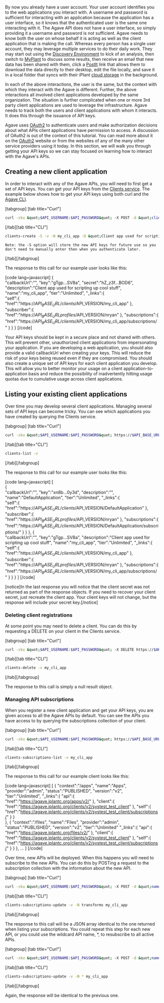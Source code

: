 By now you already have a user account. Your user account identifies you to the web applications you interact with. A username and password is sufficient for interacting with an application because the application has a user interface, so it knows that the authenticated user is the same one interacting with it. The Agave API does not have a user interface, so simply providing it a username and password is not sufficient. Agave needs to know both the user on whose behalf it is acting as well as the client application that is making the call. Whereas every person has a single user account, they may leverage multiple services to do their daily work. They may start out using the <a href="https://de.iplantcollaborative.org" title="iPlant Discovery Environment" target="_blank">Discovery Environment</a> to kick of an analysis, then switch to <a href="https://my-plant.org/" title="MyPlant" target="_blank">MyPlant</a> to discuss some results, then receive an email that new data has been shared with them, click a <a href="http://agaveapi.co/pre-authenticated-url-shortening-with-postits/" title="Pre-Authenticated URL Shortening with PostIts">PostIt</a> link that allows them to download the data directly to their desktop, edit the file locally, and save it in a local folder that syncs with their iPlant <a href="http://www.iplantcollaborative.org/discover/data-store" title="iPlant Data Store" target="_blank">cloud storage</a> in the background.

In each of the above interactions, the user is the same, but the context with which they interact with the Agave is different. Further, the above interactions all involved client applications developed by the same organization. The situation is further complicated when one or more 3rd party client applications are used to leverage the infrastructure. Agave needs to track both the users and client applications with whom it interacts. It does this through the issuance of API keys.

Agave uses <a href="http://oauth.net/2" title="OAuth2" target="_blank">OAuth2</a> to authenticate users and make authorization decisions about what APIs client applications have permission to access. A discussion of OAuth2 is out of the context of this tutorial. You can read more about it on the <a href="http://oauth.net/2" title="OAuth2" target="_blank">OAuth2</a> website or from the websites of any of the many other service providers using it today. In this section, we will walk you through getting your API keys so we can stay focused on learning how to interact with the Agave's APIs.

<h2>Creating a new client application</h2>

In order to interact with any of the Agave APIs, you will need to first get a set of API keys. You can get your API keys from the <a href="http://agaveapi.co/live-docs/#!/clients/create_post_1" title="Clients API">Clients service</a>. The example below shows how to get your API keys using both curl and the <a href="http://agaveapi.co/agave-cli/" title="Agave CLI">Agave CLI</a>.

[tabgroup]
[tab title="Curl"]
```bash
curl -sku &quot;$API_USERNAME:$API_PASSWORD&quot; -X POST -d &quot;client_name=my_cli_app&amp;description=Client app used for scripting up cool stuff&quot; https://$API_BASE_URL/clients/$API_VERSION
```
[/tab][tab title="CLI"]
```bash
clients-create -S -v -N my_cli_app -D &quot;Client app used for scripting up cool stuff&quot;
```
    Note: the -S option will store the new API keys for future use so you don't need to manually enter then when you authenticate later.
[/tab][/tabgroup]

The response to this call for our example user looks like this:

[code lang=javascript]
{  
   &quot;callbackUrl&quot;:&quot;&quot;,
   &quot;key&quot;:&quot;gTgp...SV8a&quot;,
   &quot;secret&quot;:&quot;hZ_z3f...BOD6&quot;,
   &quot;description&quot;:&quot;Client app used for scripting up cool stuff&quot;,
   &quot;name&quot;:&quot;my_cli_app&quot;,
   &quot;tier&quot;:&quot;Unlimited&quot;,
   &quot;_links&quot;:{  
      &quot;self&quot;:{  
         &quot;href&quot;:&quot;https://$API_BASE_URL/clients/$API_VERSION/my_cli_app&quot;
      },
      &quot;subscriber&quot;:{  
         &quot;href&quot;:&quot;https://$API_BASE_URLprofiles/$API_VERSION/nryan&quot;
      },
      &quot;subscriptions&quot;:{  
         &quot;href&quot;:&quot;https://$API_BASE_URL/clients/$API_VERSION/my_cli_app/subscriptions/&quot;
      }
   }
}
[/code]

Your API keys should be kept in a secure place and not shared with others. This will prevent other, unauthorized client applications from impersonating your application. If you are developing a web application, you should also provide a valid callbackUrl when creating your keys. This will reduce the risk of your keys being reused even if they are compromised. You should also create a unique set of API keys for each client application you develop. This will allow you to better monitor your usage on a client application-to-application basis and reduce the possibility of inadvertently hitting usage quotas due to cumulative usage across client applications.

<h2>Listing your existing client applications</h2>

Over time you may develop several client applications. Managing several sets of API keys can become tricky. You can see which applications you have created by querying the Clients service.

[tabgroup]
[tab title="Curl"]
```bash
curl -sku &quot;$API_USERNAME:$API_PASSWORD&quot; https://$API_BASE_URL/clients/$API_VERSION
```
[/tab][tab title="CLI"]
```bash
clients-list -v
```
[/tab][/tabgroup]

The response to this call for our example user looks like this:

[code lang=javascript]
[  
   {  
      &quot;callbackUrl&quot;:&quot;&quot;,
      &quot;key&quot;:&quot;xn8b...0y3d&quot;,
      &quot;description&quot;:&quot;&quot;,
      &quot;name&quot;:&quot;DefaultApplication&quot;,
      &quot;tier&quot;:&quot;Unlimited&quot;,
      &quot;_links&quot;:{  
         &quot;self&quot;:{  
            &quot;href&quot;:&quot;https://$API_BASE_URL/clients/$API_VERSION/DefaultApplication&quot;
         },
         &quot;subscriber&quot;:{  
            &quot;href&quot;:&quot;https://$API_BASE_URLprofiles/$API_VERSION/nryan&quot;
         },
         &quot;subscriptions&quot;:{  
            &quot;href&quot;:&quot;https://$API_BASE_URL/clients/$API_VERSION/DefaultApplication/subscriptions/&quot;
         }
      }
   },
   {  
      &quot;callbackUrl&quot;:&quot;&quot;,
      &quot;key&quot;:&quot;gTgp...SV8a&quot;,
      &quot;description&quot;:&quot;Client app used for scripting up cool stuff&quot;,
      &quot;name&quot;:&quot;my_cli_app&quot;,
      &quot;tier&quot;:&quot;Unlimited&quot;,
      &quot;_links&quot;:{  
         &quot;self&quot;:{  
            &quot;href&quot;:&quot;https://$API_BASE_URL/clients/$API_VERSION/my_cli_app&quot;
         },
         &quot;subscriber&quot;:{  
            &quot;href&quot;:&quot;https://$API_BASE_URLprofiles/$API_VERSION/nryan&quot;
         },
         &quot;subscriptions&quot;:{  
            &quot;href&quot;:&quot;https://$API_BASE_URL/clients/$API_VERSION/my_cli_app/subscriptions/&quot;
         }
      }
   }
]
[/code]

[notice]In the last response you will notice that the client secret was not returned as part of the response objects. If you need to recover your client secret, just recreate the client app. Your client keys will not change, but the response will include your secret key.[/notice]

<h3>Deleting client registrations</h3>

At some point you may need to delete a client. You can do this by requesting a DELETE on your client in the Clients service.

[tabgroup]
[tab title="Curl"]
```bash
curl -sku &quot;$API_USERNAME:$API_PASSWORD&quot; -X DELETE https://$API_BASE_URL/clients/$API_VERSION/my_cli_app
```
[/tab][tab title="CLI"]
```bash
clients-delete -v my_cli_app
```
[/tab][/tabgroup]

The response to this call is simply a null result object.

<h3>Managing API subscriptions</h3>

When you register a new client application and get your API keys, you are given access to all the Agave APIs by default. You can see the APIs you have access to by querying the subscriptions collection of your client.

[tabgroup]
[tab title="Curl"]
```bash
curl -sku &quot;$API_USERNAME:$API_PASSWORD&quot; https://$API_BASE_URL/clients/$API_VERSION/my_cli_app/subscriptions
```
[/tab][tab title="CLI"]
```bash
clients-subscriptions-list -v my_cli_app
```
[/tab][/tabgroup]

The response to this call for our example client looks like this:

[code lang=javascript]
[
  {
     &quot;context&quot;:&quot;/apps&quot;,
     &quot;name&quot;:&quot;Apps&quot;,
     &quot;provider&quot;:&quot;admin&quot;,
     &quot;status&quot;:&quot;PUBLISHED&quot;,
     &quot;version&quot;:&quot;v2&quot;,
     &quot;tier&quot;:&quot;Unlimited&quot;,
     &quot;_links&quot;:{
        &quot;api&quot;:{
           &quot;href&quot;:&quot;https://agave.iplantc.org/apps/v2/&quot;
        },
        &quot;client&quot;:{
           &quot;href&quot;:&quot;https://agave.iplantc.org/clients/v2/systest_test_client&quot;
        },
        &quot;self&quot;:{
           &quot;href&quot;:&quot;https://agave.iplantc.org/clients/v2/systest_test_client/subscriptions/&quot;
        }
     }   
  },
  {
     &quot;context&quot;:&quot;/files&quot;,
     &quot;name&quot;:&quot;Files&quot;,
     &quot;provider&quot;:&quot;admin&quot;,
     &quot;status&quot;:&quot;PUBLISHED&quot;,
     &quot;version&quot;:&quot;v2&quot;,
     &quot;tier&quot;:&quot;Unlimited&quot;
     &quot;_links&quot;:{
        &quot;api&quot;:{
           &quot;href&quot;:&quot;https://agave.iplantc.org/files/v2/&quot;
        },
        &quot;client&quot;:{
           &quot;href&quot;:&quot;https://agave.iplantc.org/clients/v2/systest_test_client&quot;
        },
        &quot;self&quot;:{
           &quot;href&quot;:&quot;https://agave.iplantc.org/clients/v2/systest_test_client/subscriptions/&quot;
        }
     }
  },
  ...
]
[/code]

Over time, new APIs will be deployed. When this happens you will need to subscribe to the new APIs. You can do this by POSTing a request to the subscription collection with the information about the new API.

[tabgroup]
[tab title="Curl"]
```bash
curl -sku &quot;$API_USERNAME:$API_PASSWORD&quot; -X POST -d &quot;name=transforms&quot; https://$API_BASE_URL/clients/$API_VERSION/my_cli_app/subscriptions
```
[/tab][tab title="CLI"]
```bash
clients-subscriptions-update -v -N transforms my_cli_app
```
[/tab][/tabgroup]

The response to this call will be a JSON array identical to the one returned when listing your subscriptions. You could repeat this step for each new API, or you could use the wildcard API name, *, to resubscribe to all active APIs.

[tabgroup]
[tab title="Curl"]
```bash
curl -sku &quot;$API_USERNAME:$API_PASSWORD&quot; -X POST -d &quot;name=*&quot; https://$API_BASE_URL/clients/$API_VERSION/my_cli_app/subscriptions
```
[/tab][tab title="CLI"]
```bash
clients-subscriptions-update -v -N * my_cli_app
```
[/tab][/tabgroup]

Again, the response will be identical to the previous one.